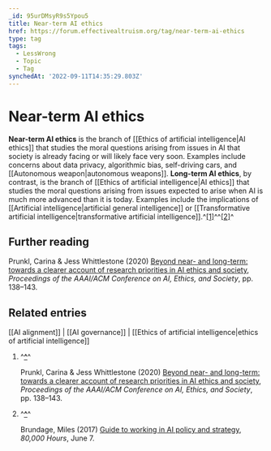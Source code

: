 ```yaml
---
_id: 95urDMsyR9s5Ypou5
title: Near-term AI ethics
href: https://forum.effectivealtruism.org/tag/near-term-ai-ethics
type: tag
tags:
  - LessWrong
  - Topic
  - Tag
synchedAt: '2022-09-11T14:35:29.803Z'
---
```

# Near-term AI ethics

**Near-term AI ethics** is the branch of [[Ethics of artificial intelligence|AI ethics]] that studies the moral questions arising from issues in AI that society is already facing or will likely face very soon. Examples include concerns about data privacy, algorithmic bias, self-driving cars, and [[Autonomous weapon|autonomous weapons]]. **Long-term AI ethics**, by contrast, is the branch of [[Ethics of artificial intelligence|AI ethics]] that studies the moral questions arising from issues expected to arise when AI is much more advanced than it is today. Examples include the implications of [[Artificial intelligence|artificial general intelligence]] or [[Transformative artificial intelligence|transformative artificial intelligence]].^[\[1\]](#fnrqqpfnudg)^^[\[2\]](#fni6hzj96ow3e)^

Further reading
---------------

Prunkl, Carina & Jess Whittlestone (2020) [Beyond near- and long-term: towards a clearer account of research priorities in AI ethics and society](https://doi.org/10.1145/3375627.3375803), *Proceedings of the AAAI/ACM Conference on AI, Ethics, and Society*, pp. 138–143.

Related entries
---------------

[[AI alignment]] | [[AI governance]] | [[Ethics of artificial intelligence|ethics of artificial intelligence]]

1.  ^**[^](#fnrefrqqpfnudg)**^
    
    Prunkl, Carina & Jess Whittlestone (2020) [Beyond near- and long-term: towards a clearer account of research priorities in AI ethics and society](https://doi.org/10.1145/3375627.3375803), *Proceedings of the AAAI/ACM Conference on AI, Ethics, and Society*, pp. 138–143.
    
2.  ^**[^](#fnrefi6hzj96ow3e)**^
    
    Brundage, Miles (2017) [Guide to working in AI policy and strategy](https://80000hours.org/articles/ai-policy-guide/), *80,000 Hours*, June 7.